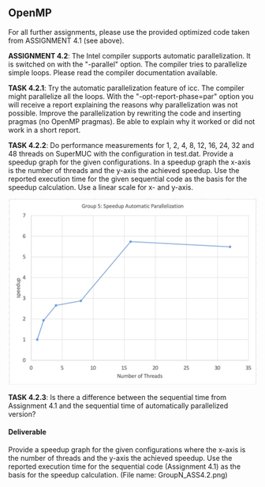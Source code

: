 ## OpenMP

For all further assignments, please use the provided optimized code taken from ASSIGNMENT 4.1 (see above).

**ASSIGNMENT 4.2**: The Intel compiler supports automatic parallelization. It is switched on with the "-parallel" option. The compiler tries to parallelize simple loops. Please read the compiler documentation available.

**TASK 4.2.1**: Try the automatic parallelization feature of icc. The compiler might parallelize all the loops. With the "-opt-report-phase=par" option you will receive a report explaining the reasons why parallelization was not possible. Improve the parallelization by rewriting the code and inserting pragmas (no OpenMP pragmas). Be able to explain why it worked or did not work in a short report.

**TASK 4.2.2**: Do performance measurements for 1, 2, 4, 8, 12, 16, 24, 32 and 48 threads on SuperMUC with the configuration in test.dat. Provide a speedup graph for the given configurations. In a speedup graph the x-axis is the number of threads and the y-axis the achieved speedup. Use the reported execution time for the given sequential code as the basis for the speedup calculation. Use a linear scale for x- and y-axis.

![moodle graph](image.png)

**TASK 4.2.3**: Is there a difference between the sequential time from Assignment 4.1 and the sequential time of automatically parallelized version?

#### Deliverable
Provide a speedup graph for the given configurations where the x-axis is the number of threads and the y-axis the achieved speedup. Use the reported execution time for the sequential code (Assignment 4.1) as the basis for the speedup calculation. (File name: GroupN_ASS4.2.png)